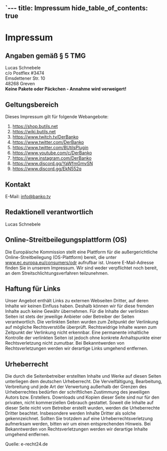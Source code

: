 `---
title: Impressum
hide_table_of_contents: true
---

# Impressum 

## Angaben gemäß § 5 TMG 

Lucas Schnebele<br />
c/o Postflex #3474<br />
Emsdettener Str. 10<br />
48268 Greven<br />
**Keine Pakete oder Päckchen - Annahme wird verweigert!**

## Geltungsbereich

Dieses Impressum gilt für folgende Webangebote:

1. https://shop.butils.net
2. https://wiki.butils.net
3. https://www.twitch.tv/DerBanko
4. https://www.twitter.com/DerBanko
5. https://www.twitter.com/BUtilsPlugin
6. https://www.youtube.com/c/DerBanko
7. https://www.instagram.com/DerBanko
8. https://www.discord.gg/YaWfmGmvSN
9. https://www.discord.gg/EkN552q

## Kontakt 

E-Mail: info@banko.tv 

## Redaktionell verantwortlich 

Lucas Schnebele

## Online-Streitbeilegungsplattform (OS)

Die Europäische Kommission stellt eine Plattform für die außergerichtliche Online-Streitbeilegung (OS-Plattform) bereit, 
die unter www.ec.europa.eu/consumers/odr aufrufbar ist. Unsere E-Mail-Adresse finden Sie in unserem Impressum. 
Wir sind weder verpflichtet noch bereit, an dem Streitschlichtungsverfahren teilzunehmen.

## Haftung für Links

Unser Angebot enthält Links zu externen Webseiten Dritter, auf deren Inhalte wir keinen Einfluss haben. 
Deshalb können wir für diese fremden Inhalte auch keine Gewähr übernehmen. Für die Inhalte der verlinkten 
Seiten ist stets der jeweilige Anbieter oder Betreiber der Seiten verantwortlich. Die verlinkten Seiten wurden 
zum Zeitpunkt der Verlinkung auf mögliche Rechtsverstöße überprüft. Rechtswidrige Inhalte waren zum Zeitpunkt 
der Verlinkung nicht erkennbar. Eine permanente inhaltliche Kontrolle der verlinkten Seiten ist jedoch ohne 
konkrete Anhaltspunkte einer Rechtsverletzung nicht zumutbar. Bei Bekanntwerden von Rechtsverletzungen werden 
wir derartige Links umgehend entfernen.

## Urheberrecht

Die durch die Seitenbetreiber erstellten Inhalte und Werke auf diesen Seiten unterliegen dem deutschen Urheberrecht.
Die Vervielfältigung, Bearbeitung, Verbreitung und jede Art der Verwertung außerhalb der Grenzen des Urheberrechtes 
bedürfen der schriftlichen Zustimmung des jeweiligen Autors bzw. Erstellers. Downloads und Kopien dieser Seite sind 
nur für den privaten, nicht kommerziellen Gebrauch gestattet. Soweit die Inhalte auf dieser Seite nicht vom Betreiber 
erstellt wurden, werden die Urheberrechte Dritter beachtet. Insbesondere werden Inhalte Dritter als solche gekennzeichnet.
Sollten Sie trotzdem auf eine Urheberrechtsverletzung aufmerksam werden, bitten wir um einen entsprechenden Hinweis.
Bei Bekanntwerden von Rechtsverletzungen werden wir derartige Inhalte umgehend entfernen.

Quelle: e-recht24.de